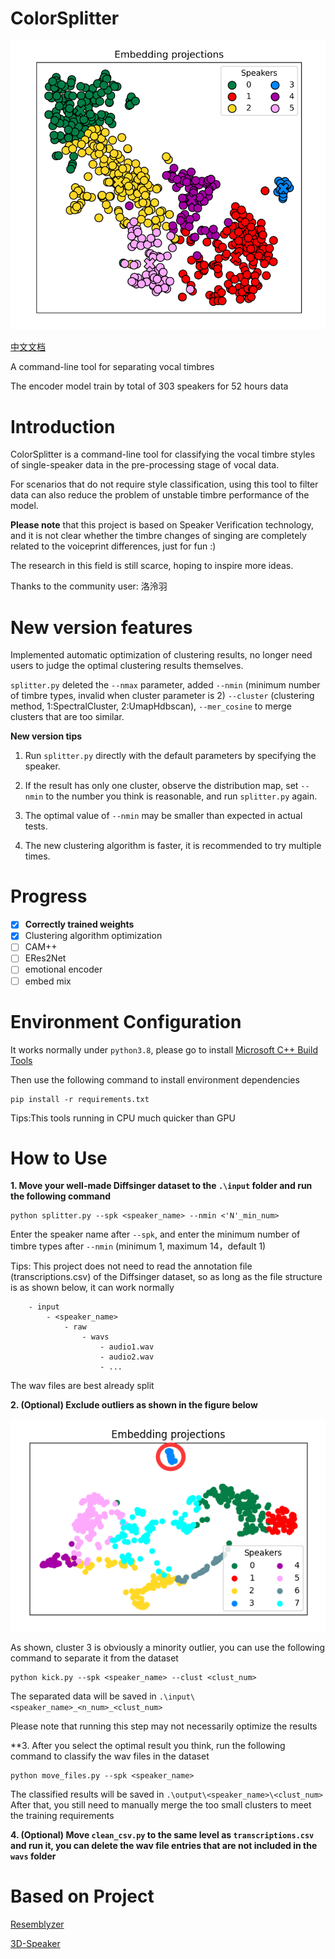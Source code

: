 # ColorSplitter

![result](IMG/20240102162212.png)

[中文文档](README_CN.md)

A command-line tool for separating vocal timbres

The encoder model train by total of 303 speakers for 52 hours data 

# Introduction

ColorSplitter is a command-line tool for classifying the vocal timbre styles of single-speaker data in the pre-processing stage of vocal data.

For scenarios that do not require style classification, using this tool to filter data can also reduce the problem of unstable timbre performance of the model.

**Please note** that this project is based on Speaker Verification technology, and it is not clear whether the timbre changes of singing are completely related to the voiceprint differences, just for fun :)

The research in this field is still scarce, hoping to inspire more ideas.

Thanks to the community user: 洛泠羽

# New version features

Implemented automatic optimization of clustering results, no longer need users to judge the optimal clustering results themselves.

`splitter.py` deleted the `--nmax` parameter, added `--nmin` (minimum number of timbre types, invalid when cluster parameter is 2) `--cluster` (clustering method, 1:SpectralCluster, 2:UmapHdbscan), `--mer_cosine` to merge clusters that are too similar.

**New version tips**

1. Run `splitter.py` directly with the default parameters by specifying the speaker.

2. If the result has only one cluster, observe the distribution map, set `--nmin` to the number you think is reasonable, and run `splitter.py` again.

3. The optimal value of `--nmin` may be smaller than expected in actual tests.

4. The new clustering algorithm is faster, it is recommended to try multiple times.

# Progress

- [x] **Correctly trained weights**
- [x] Clustering algorithm optimization
- [ ] CAM++
- [ ] ERes2Net
- [ ] emotional encoder
- [ ] embed mix

# Environment Configuration

It works normally under `python3.8`, please go to install [Microsoft C++ Build Tools](https://visualstudio.microsoft.com/visual-cpp-build-tools/)

Then use the following command to install environment dependencies

```
pip install -r requirements.txt
```

Tips:This tools running in CPU much quicker than GPU

# How to Use

**1. Move your well-made Diffsinger dataset to the `.\input` folder and run the following command**

```
python splitter.py --spk <speaker_name> --nmin <'N'_min_num>
```

Enter the speaker name after `--spk`, and enter the minimum number of timbre types after `--nmin` (minimum 1, maximum 14，default 1)

Tips: This project does not need to read the annotation file (transcriptions.csv) of the Diffsinger dataset, so as long as the file structure is as shown below, it can work normally
```
    - input
        - <speaker_name>
            - raw
                - wavs
                    - audio1.wav
                    - audio2.wav
                    - ...
```
The wav files are best already split

**2. (Optional) Exclude outliers as shown in the figure below**

![kick](IMG/{68AAFB0D-E298-4087-B041-3593260314AC}.png)

As shown, cluster 3 is obviously a minority outlier, you can use the following command to separate it from the dataset
```
python kick.py --spk <speaker_name> --clust <clust_num>
```
The separated data will be saved in `.\input\<speaker_name>_<n_num>_<clust_num>`

Please note that running this step may not necessarily optimize the results

**3. After you select the optimal result you think, run the following command to classify the wav files in the dataset
```
python move_files.py --spk <speaker_name>
```
The classified results will be saved in `.\output\<speaker_name>\<clust_num>`
After that, you still need to manually merge the too small clusters to meet the training requirements


**4. (Optional) Move `clean_csv.py` to the same level as `transcriptions.csv` and run it, you can delete the wav file entries that are not included in the `wavs` folder**


# Based on Project

[Resemblyzer](https://github.com/resemble-ai/Resemblyzer/)

[3D-Speaker](https://github.com/alibaba-damo-academy/3D-Speaker/)
